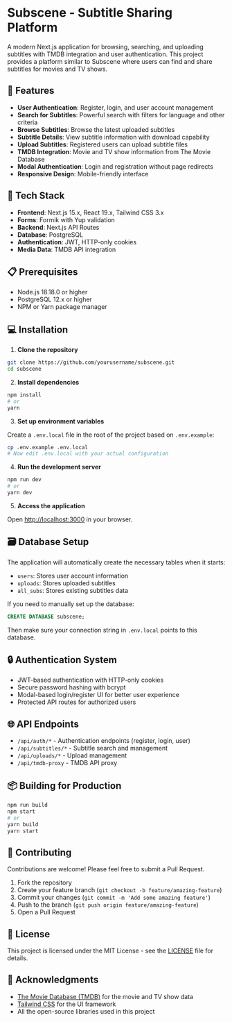 # Subscene - Subtitle Sharing Platform

A modern Next.js application for browsing, searching, and uploading subtitles with TMDB integration and user authentication. This project provides a platform similar to Subscene where users can find and share subtitles for movies and TV shows.

## 🌟 Features

- **User Authentication**: Register, login, and user account management
- **Search for Subtitles**: Powerful search with filters for language and other criteria
- **Browse Subtitles**: Browse the latest uploaded subtitles
- **Subtitle Details**: View subtitle information with download capability
- **Upload Subtitles**: Registered users can upload subtitle files
- **TMDB Integration**: Movie and TV show information from The Movie Database
- **Modal Authentication**: Login and registration without page redirects
- **Responsive Design**: Mobile-friendly interface

## 🚀 Tech Stack

- **Frontend**: Next.js 15.x, React 19.x, Tailwind CSS 3.x
- **Forms**: Formik with Yup validation
- **Backend**: Next.js API Routes
- **Database**: PostgreSQL
- **Authentication**: JWT, HTTP-only cookies
- **Media Data**: TMDB API integration

## 📋 Prerequisites

- Node.js 18.18.0 or higher
- PostgreSQL 12.x or higher
- NPM or Yarn package manager

## 💻 Installation

1. **Clone the repository**

```bash
git clone https://github.com/yourusername/subscene.git
cd subscene
```

2. **Install dependencies**

```bash
npm install
# or
yarn
```

3. **Set up environment variables**

Create a `.env.local` file in the root of the project based on `.env.example`:

```bash
cp .env.example .env.local
# Now edit .env.local with your actual configuration
```

4. **Run the development server**

```bash
npm run dev
# or
yarn dev
```

5. **Access the application**

Open [http://localhost:3000](http://localhost:3000) in your browser.

## 🗃️ Database Setup

The application will automatically create the necessary tables when it starts:

- `users`: Stores user account information
- `uploads`: Stores uploaded subtitles
- `all_subs`: Stores existing subtitles data

If you need to manually set up the database:

```sql
CREATE DATABASE subscene;
```

Then make sure your connection string in `.env.local` points to this database.

## 🔒 Authentication System

- JWT-based authentication with HTTP-only cookies
- Secure password hashing with bcrypt
- Modal-based login/register UI for better user experience
- Protected API routes for authorized users

## 🌐 API Endpoints

- `/api/auth/*` - Authentication endpoints (register, login, user)
- `/api/subtitles/*` - Subtitle search and management
- `/api/uploads/*` - Upload management
- `/api/tmdb-proxy` - TMDB API proxy

## 📦 Building for Production

```bash
npm run build
npm start
# or
yarn build
yarn start
```

## 🧪 Contributing

Contributions are welcome! Please feel free to submit a Pull Request.

1. Fork the repository
2. Create your feature branch (`git checkout -b feature/amazing-feature`)
3. Commit your changes (`git commit -m 'Add some amazing feature'`)
4. Push to the branch (`git push origin feature/amazing-feature`)
5. Open a Pull Request

## 📄 License

This project is licensed under the MIT License - see the [LICENSE](LICENSE) file for details.

## 🙏 Acknowledgments

- [The Movie Database (TMDB)](https://www.themoviedb.org/) for the movie and TV show data
- [Tailwind CSS](https://tailwindcss.com/) for the UI framework
- All the open-source libraries used in this project 